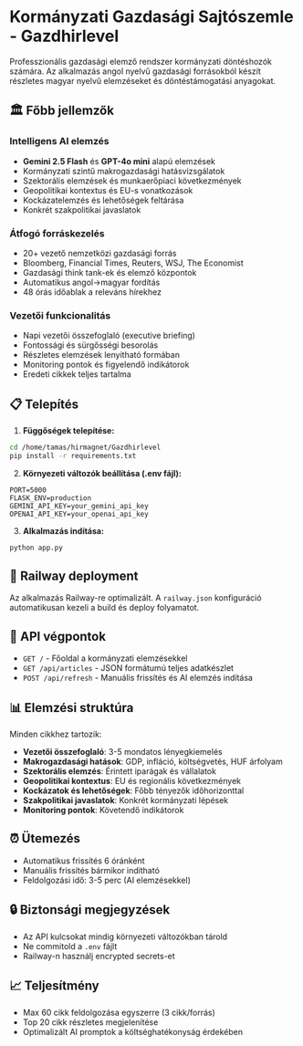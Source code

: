 # Kormányzati Gazdasági Sajtószemle - Gazdhirlevel

Professzionális gazdasági elemző rendszer kormányzati döntéshozók számára. Az alkalmazás angol nyelvű gazdasági forrásokból készít részletes magyar nyelvű elemzéseket és döntéstámogatási anyagokat.

## 🏛️ Főbb jellemzők

### Intelligens AI elemzés
- **Gemini 2.5 Flash** és **GPT-4o mini** alapú elemzések
- Kormányzati szintű makrogazdasági hatásvizsgálatok
- Szektorális elemzések és munkaerőpiaci következmények
- Geopolitikai kontextus és EU-s vonatkozások
- Kockázatelemzés és lehetőségek feltárása
- Konkrét szakpolitikai javaslatok

### Átfogó forráskezelés
- 20+ vezető nemzetközi gazdasági forrás
- Bloomberg, Financial Times, Reuters, WSJ, The Economist
- Gazdasági think tank-ek és elemző központok
- Automatikus angol→magyar fordítás
- 48 órás időablak a releváns hírekhez

### Vezetői funkcionalitás
- Napi vezetői összefoglaló (executive briefing)
- Fontossági és sürgősségi besorolás
- Részletes elemzések lenyitható formában
- Monitoring pontok és figyelendő indikátorok
- Eredeti cikkek teljes tartalma

## 📋 Telepítés

1. **Függőségek telepítése:**
```bash
cd /home/tamas/hirmagnet/Gazdhirlevel
pip install -r requirements.txt
```

2. **Környezeti változók beállítása (.env fájl):**
```
PORT=5000
FLASK_ENV=production
GEMINI_API_KEY=your_gemini_api_key
OPENAI_API_KEY=your_openai_api_key
```

3. **Alkalmazás indítása:**
```bash
python app.py
```

## 🚀 Railway deployment

Az alkalmazás Railway-re optimalizált. A `railway.json` konfiguráció automatikusan kezeli a build és deploy folyamatot.

## 🔧 API végpontok

- `GET /` - Főoldal a kormányzati elemzésekkel
- `GET /api/articles` - JSON formátumú teljes adatkészlet
- `POST /api/refresh` - Manuális frissítés és AI elemzés indítása

## 📊 Elemzési struktúra

Minden cikkhez tartozik:
- **Vezetői összefoglaló**: 3-5 mondatos lényegkiemelés
- **Makrogazdasági hatások**: GDP, infláció, költségvetés, HUF árfolyam
- **Szektorális elemzés**: Érintett iparágak és vállalatok
- **Geopolitikai kontextus**: EU és regionális következmények
- **Kockázatok és lehetőségek**: Főbb tényezők időhorizonttal
- **Szakpolitikai javaslatok**: Konkrét kormányzati lépések
- **Monitoring pontok**: Követendő indikátorok

## ⏰ Ütemezés

- Automatikus frissítés 6 óránként
- Manuális frissítés bármikor indítható
- Feldolgozási idő: 3-5 perc (AI elemzésekkel)

## 🔒 Biztonsági megjegyzések

- Az API kulcsokat mindig környezeti változókban tárold
- Ne commitold a `.env` fájlt
- Railway-n használj encrypted secrets-et

## 📈 Teljesítmény

- Max 60 cikk feldolgozása egyszerre (3 cikk/forrás)
- Top 20 cikk részletes megjelenítése
- Optimalizált AI promptok a költséghatékonyság érdekében